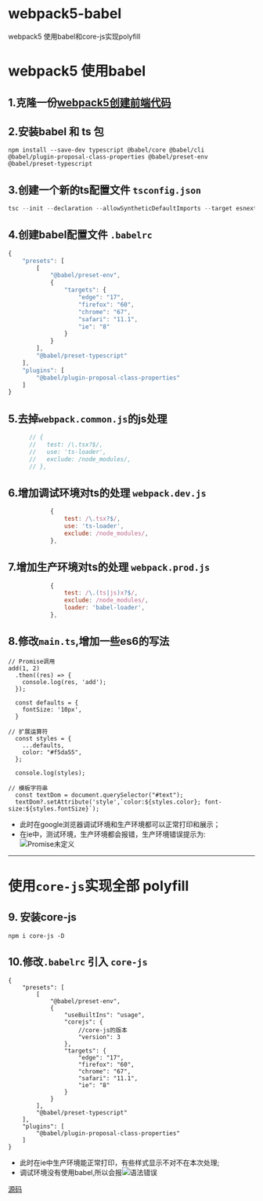 # webpack5-babel
webpack5 使用babel和core-js实现polyfill


# webpack5 使用babel

## 1.克隆一份[webpack5创建前端代码](https://github.com/fssqLove/webpack5-webExp)

## 2.安装babel 和 ts 包
```
npm install --save-dev typescript @babel/core @babel/cli @babel/plugin-proposal-class-properties @babel/preset-env @babel/preset-typescript
```

## 3.创建一个新的ts配置文件 `tsconfig.json`
```js
tsc --init --declaration --allowSyntheticDefaultImports --target esnext --outDir lib
```

## 4.创建babel配置文件 `.babelrc`
```js
{
    "presets": [
        [
            "@babel/preset-env",
            {
                "targets": {
                    "edge": "17",
                    "firefox": "60",
                    "chrome": "67",
                    "safari": "11.1",
                    "ie": "8"
                }
            }
        ],
        "@babel/preset-typescript"
    ],
    "plugins": [
        "@babel/plugin-proposal-class-properties"
    ]
}
```

## 5.去掉`webpack.common.js`的js处理
```js
      // {
      //   test: /\.tsx?$/,
      //   use: 'ts-loader',
      //   exclude: /node_modules/,
      // },
```

## 6.增加调试环境对ts的处理 `webpack.dev.js`
```js
            {
                test: /\.tsx?$/,
                use: 'ts-loader',
                exclude: /node_modules/,
            },
```

## 7.增加生产环境对ts的处理 `webpack.prod.js`
```js
            {
                test: /\.(ts|js)x?$/,
                exclude: /node_modules/,
                loader: 'babel-loader',
            },
```

## 8.修改`main.ts`,增加一些es6的写法
```
// Promise调用
add(1, 2)
  .then((res) => {
    console.log(res, 'add');
  });

  const defaults = {
    fontSize: '10px',
  }

// 扩展运算符
  const styles = {
    ...defaults,
    color: "#f5da55",
  };

  console.log(styles);
  
// 模板字符串
  const textDom = document.querySelector("#text");
  textDom?.setAttribute('style',`color:${styles.color}; font-size:${styles.fontSize}`);
```
+ 此时在google浏览器调试环境和生产环境都可以正常打印和展示；
+ 在ie中，测试环境，生产环境都会报错，生产环境错误提示为:![Promise未定义](https://upload-images.jianshu.io/upload_images/25820166-c665bf86b7a46f72.png?imageMogr2/auto-orient/strip%7CimageView2/2/w/1240)

***

# 使用`core-js`实现全部 polyfill
## 9. 安装core-js
`npm i core-js -D`

## 10.修改`.babelrc` 引入 `core-js`
```
{
    "presets": [
        [
            "@babel/preset-env",
            {
                "useBuiltIns": "usage",
                "corejs": {
                    //core-js的版本
                    "version": 3
                },
                "targets": {
                    "edge": "17",
                    "firefox": "60",
                    "chrome": "67",
                    "safari": "11.1",
                    "ie": "8"
                }
            }
        ],
        "@babel/preset-typescript"
    ],
    "plugins": [
        "@babel/plugin-proposal-class-properties"
    ]
}
```
+ 此时在ie中生产环境能正常打印，有些样式显示不对不在本次处理;
+ 调试环境没有使用babel,所以会报![语法错误](https://upload-images.jianshu.io/upload_images/25820166-4afdc938e4e74527.png?imageMogr2/auto-orient/strip%7CimageView2/2/w/1240)

[源码](https://github.com/fssqLove/webpack5-babel)

